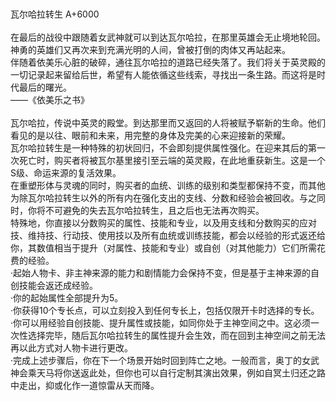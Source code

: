 <title>瓦尔哈拉转生</title>
<meta name="GENERATOR" content="WinCHM">
<meta http-equiv="Content-Type" content="text/html; charset=gb2312">
<br>
<br>瓦尔哈拉转生 A+6000 
<br>
<br>在最后的战役中跟随着女武神就可以到达瓦尔哈拉，在那里英雄会无止境地轮回。神勇的英雄们又再次来到充满光明的人间，曾被打倒的肉体又再站起来。 
<br>伴随着依美乐心脏的破碎，通往瓦尔哈拉的道路已经失落了。我们将关于英灵殿的一切记录起来留给后世，希望有人能依循这些线索，寻找出一条生路。而这将是时代最后的曙光。 
<br>——《依美乐之书》 
<br>
<br>瓦尔哈拉，传说中英灵的殿堂。到达那里而又返回的人将被赋予崭新的生命。他们看见的是以往、眼前和未来，用完整的身体及完美的心来迎接新的荣耀。 
<br>瓦尔哈拉转生是一种特殊的初状回归，不会即刻提供属性强化。在迎来其后的第一次死亡时，购买者将被瓦尔基里接引至云端的英灵殿，在此地重获新生。这是一个S级、命运来源的复活效果。 
<br>在重塑形体与灵魂的同时，购买者的血统、训练的级别和类型都保持不变，而其他为除瓦尔哈拉转生以外的所有内在强化支出的支线、分数和经验会被回收。与之同时，你将不可避免的失去瓦尔哈拉转生，且之后也无法再次购买。 
<br>特殊地，你直接以分数购买的属性、技能和专业，以及用支线和分数购买的应对技、维持技、行动技、使用技以及所有血统或训练技能，都会以经验的形式返还给你，其数值相当于提升（对属性、技能和专业）或自创（对其他能力）它们所需花费的经验。 
<br>·起始人物卡、非主神来源的能力和剧情能力会保持不变，但是基于主神来源的自创技能会返还成经验。 
<br>·你的起始属性全部提升为5。 
<br>·你获得10个专长点，可以立刻投入到任何专长上，包括仅限开卡时选择的专长。 
<br>·你可以用经验自创技能、提升属性或技能，如同你处于主神空间之中。这必须一次性选择完毕，随后瓦尔哈拉转生的属性提升会生效，而在回到主神空间之前无法再以此方式对人物卡进行更改。 
<br>·完成上述步骤后，你在下一个场景开始时回到阵亡之地。一般而言，奥丁的女武神会乘天马将你送返此处，但你也可以自行定制其演出效果，例如自冥土归还之路中走出，抑或化作一道惊雷从天而降。